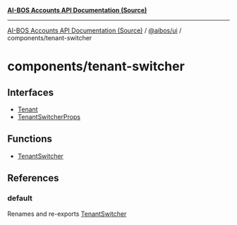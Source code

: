 [**AI-BOS Accounts API Documentation (Source)**](../../../../README.md)

***

[AI-BOS Accounts API Documentation (Source)](../../../../README.md) / [@aibos/ui](../../README.md) / components/tenant-switcher

# components/tenant-switcher

## Interfaces

- [Tenant](interfaces/Tenant.md)
- [TenantSwitcherProps](interfaces/TenantSwitcherProps.md)

## Functions

- [TenantSwitcher](functions/TenantSwitcher.md)

## References

### default

Renames and re-exports [TenantSwitcher](functions/TenantSwitcher.md)
